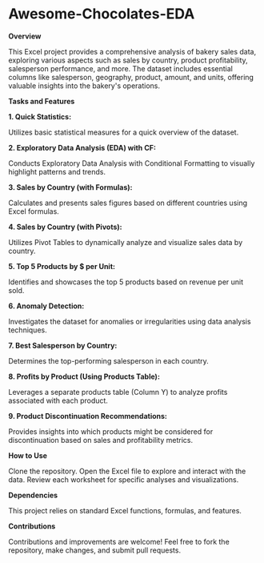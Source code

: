 # Awesome-Chocolates-EDA

**Overview**

This Excel project provides a comprehensive analysis of bakery sales data, exploring various aspects such as sales by country, product profitability, salesperson performance, and more. The dataset includes essential columns like salesperson, geography, product, amount, and units, offering valuable insights into the bakery's operations.

**Tasks and Features**

**1. Quick Statistics:**

Utilizes basic statistical measures for a quick overview of the dataset.

**2. Exploratory Data Analysis (EDA) with CF:**

Conducts Exploratory Data Analysis with Conditional Formatting to visually highlight patterns and trends.

**3. Sales by Country (with Formulas):**

Calculates and presents sales figures based on different countries using Excel formulas.

**4. Sales by Country (with Pivots):**

Utilizes Pivot Tables to dynamically analyze and visualize sales data by country.

**5. Top 5 Products by $ per Unit:**

Identifies and showcases the top 5 products based on revenue per unit sold.

**6. Anomaly Detection:**

Investigates the dataset for anomalies or irregularities using data analysis techniques.

**7. Best Salesperson by Country:**

Determines the top-performing salesperson in each country.

**8. Profits by Product (Using Products Table):**

Leverages a separate products table (Column Y) to analyze profits associated with each product.

**9. Product Discontinuation Recommendations:**

Provides insights into which products might be considered for discontinuation based on sales and profitability metrics.

**How to Use**

Clone the repository.
Open the Excel file to explore and interact with the data.
Review each worksheet for specific analyses and visualizations.

**Dependencies**

This project relies on standard Excel functions, formulas, and features.

**Contributions**

Contributions and improvements are welcome! Feel free to fork the repository, make changes, and submit pull requests.
